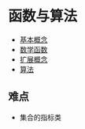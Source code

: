 # 函数与算法

  - [基本概念](concepts.md)
  - [数学函数](math-functions.md)
  - [扩展概念](extensions.md)
  - [算法](algorithm.md)

## 难点
  - 集合的指标类
